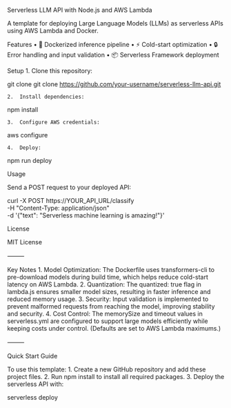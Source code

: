 Serverless LLM API with Node.js and AWS Lambda

A template for deploying Large Language Models (LLMs) as serverless APIs using AWS Lambda and Docker.

Features
	•	🐳 Dockerized inference pipeline
	•	⚡ Cold-start optimization
	•	🔒 Error handling and input validation
	•	📦 Serverless Framework deployment

Setup
	1.	Clone this repository:

git clone git clone https://github.com/your-username/serverless-llm-api.git



	2.	Install dependencies:

npm install


	3.	Configure AWS credentials:

aws configure


	4.	Deploy:

npm run deploy



Usage

Send a POST request to your deployed API:

curl -X POST https://YOUR_API_URL/classify \
  -H "Content-Type: application/json" \
  -d '{"text": "Serverless machine learning is amazing!"}'

License

MIT License

⸻

Key Notes
	1.	Model Optimization:
The Dockerfile uses transformers-cli to pre-download models during build time, which helps reduce cold-start latency on AWS Lambda.
	2.	Quantization:
The quantized: true flag in lambda.js ensures smaller model sizes, resulting in faster inference and reduced memory usage.
	3.	Security:
Input validation is implemented to prevent malformed requests from reaching the model, improving stability and security.
	4.	Cost Control:
The memorySize and timeout values in serverless.yml are configured to support large models efficiently while keeping costs under control. (Defaults are set to AWS Lambda maximums.)

⸻

Quick Start Guide

To use this template:
	1.	Create a new GitHub repository and add these project files.
	2.	Run npm install to install all required packages.
	3.	Deploy the serverless API with:

serverless deploy
